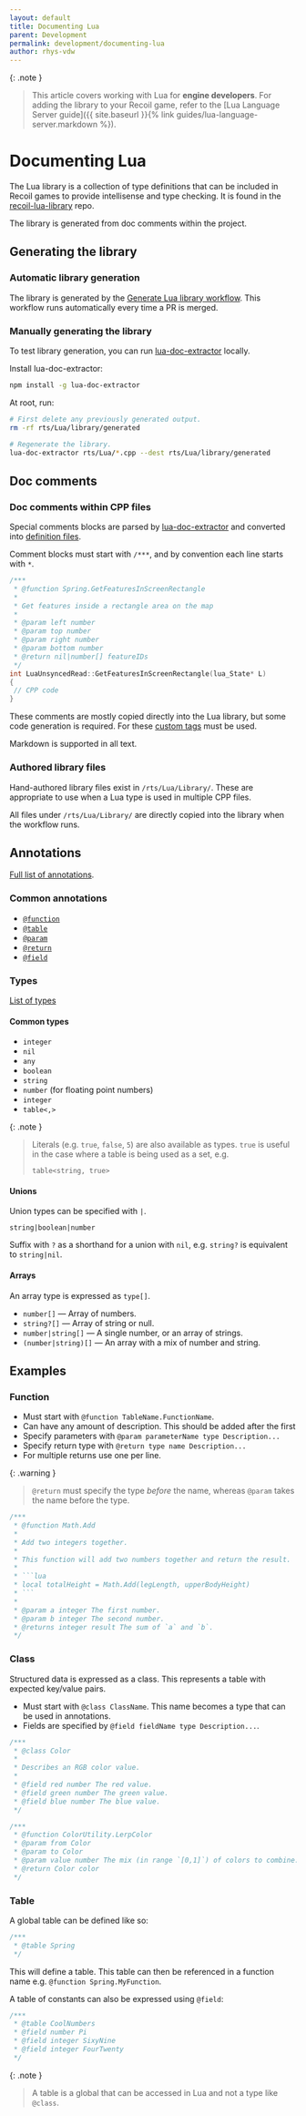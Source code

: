 ```yaml
---
layout: default
title: Documenting Lua
parent: Development
permalink: development/documenting-lua
author: rhys-vdw
---
```


{: .note }
> This article covers working with Lua for **engine developers**. For adding the library to your Recoil game, refer to the [Lua Language Server guide]({{ site.baseurl }}{% link guides/lua-language-server.markdown %}).

# Documenting Lua

The Lua library is a collection of type definitions that can be included in Recoil games to provide intellisense and type checking. It is found in the [recoil-lua-library](https://github.com/beyond-all-reason/recoil-lua-library) repo.

The library is generated from doc comments within the project.

## Generating the library

### Automatic library generation

The library is generated by the [Generate Lua library workflow](https://github.com/beyond-all-reason/spring/tree/master/.github/workflows/generate-lua-library.yml). This workflow runs automatically every time a PR is merged.

### Manually generating the library

To test library generation, you can run [lua-doc-extractor](https://github.com/rhys-vdw/lua-doc-extractor) locally.

Install lua-doc-extractor:

```bash
npm install -g lua-doc-extractor
```

At root, run:

```bash
# First delete any previously generated output.
rm -rf rts/Lua/library/generated

# Regenerate the library.
lua-doc-extractor rts/Lua/*.cpp --dest rts/Lua/library/generated
```

## Doc comments

### Doc comments within CPP files

Special comments blocks are parsed by [lua-doc-extractor](https://github.com/rhys-vdw/lua-doc-extractor) and converted into [definition files](https://luals.github.io/wiki/definition-files/).

Comment blocks must start with `/***`, and by convention each line starts with `*`.

```cpp
/***
 * @function Spring.GetFeaturesInScreenRectangle
 *
 * Get features inside a rectangle area on the map
 *
 * @param left number
 * @param top number
 * @param right number
 * @param bottom number
 * @return nil|number[] featureIDs
 */
int LuaUnsyncedRead::GetFeaturesInScreenRectangle(lua_State* L)
{
 // CPP code
}
```

These comments are mostly copied directly into the Lua library, but some code generation is required. For these [custom tags](https://github.com/rhys-vdw/lua-doc-extractor?tab=readme-ov-file#custom-tags) must be used.

Markdown is supported in all text.

### Authored library files

Hand-authored library files exist in `/rts/Lua/Library/`. These are appropriate to use when a Lua type is used in multiple CPP files.

All files under `/rts/Lua/Library/` are directly copied into the library when the workflow runs.

## Annotations

[Full list of annotations](https://luals.github.io/wiki/annotations/).

### Common annotations

- [`@function`](https://github.com/rhys-vdw/lua-doc-extractor?tab=readme-ov-file#function-name)
- [`@table`](https://github.com/rhys-vdw/lua-doc-extractor?tab=readme-ov-file#table-name)
- [`@param`](https://luals.github.io/wiki/annotations/#param)
- [`@return`](https://luals.github.io/wiki/annotations/#return)
- [`@field`](https://luals.github.io/wiki/annotations/#field)

### Types

[List of types](https://luals.github.io/wiki/annotations/#documenting-types)

#### Common types

- `integer`
- `nil`
- `any`
- `boolean`
- `string`
- `number` (for floating point numbers)
- `integer`
- `table<,>`


{: .note }
> Literals (e.g. `true`, `false`, `5`) are also available as types. `true` is useful in the case where a table is being used as a set, e.g.
> ```
> table<string, true>
> ```

#### Unions

Union types can be specified with `|`.

```
string|boolean|number
```

Suffix with `?` as a shorthand for a union with `nil`, e.g. `string?` is equivalent to `string|nil`.

#### Arrays

An array type is expressed as `type[]`.

- `number[]` — Array of numbers.
- `string?[]` — Array of string or null.
- `number|string[]` — A single number, or an array of strings.
- `(number|string)[]` — An array with a mix of number and string.

## Examples

### Function

- Must start with `@function TableName.FunctionName`.
- Can have any amount of description. This should be added after the first
- Specify parameters with `@param parameterName type Description...`
- Specify return type with `@return type name Description...`
- For multiple returns use one per line.

{: .warning }
> `@return` must specify the type _before_ the name, whereas `@param` takes the name before the type.

```cpp
/***
 * @function Math.Add
 *
 * Add two integers together.
 *
 * This function will add two numbers together and return the result.
 *
 * ```lua
 * local totalHeight = Math.Add(legLength, upperBodyHeight)
 * ```
 *
 * @param a integer The first number.
 * @param b integer The second number.
 * @returns integer result The sum of `a` and `b`.
 */
```

### Class

Structured data is expressed as a class. This represents a table with expected key/value pairs.

- Must start with `@class ClassName`. This name becomes a type that can be used in annotations.
- Fields are specified by `@field fieldName type Description...`.

```cpp
/***
 * @class Color
 *
 * Describes an RGB color value.
 *
 * @field red number The red value.
 * @field green number The green value.
 * @field blue number The blue value.
 */

/***
 * @function ColorUtility.LerpColor
 * @param from Color
 * @param to Color
 * @param value number The mix (in range `[0,1]`) of colors to combine. `1` will return `to` and `0` will return `from`.
 * @return Color color
 */
```

### Table

A global table can be defined like so:

```cpp
/***
 * @table Spring
 */
```

This will define a table. This table can then be referenced in a function name e.g. `@function Spring.MyFunction`.

A table of constants can also be expressed using `@field`:

```cpp
/***
 * @table CoolNumbers
 * @field number Pi
 * @field integer SixyNine
 * @field integer FourTwenty
 */
```

{: .note }
> A table is a global that can be accessed in Lua and not a type like `@class`.